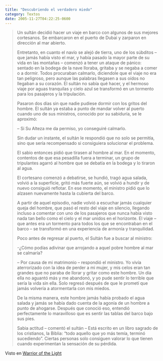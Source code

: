 ```yaml
---
title: "Descubriendo el verdadero miedo"
category: Textos
date: 2005-11-27T04:22:25-0600
---
```


> Un sultán decidió hacer un viaje en barco con algunos de sus mejores cortesanos. Se embarcaron en el puerto de Dubai y zarparon en dirección al mar abierto.
>
> Entretanto, en cuanto el navío se alejó de tierra, uno de los súbditos – que jamás había visto el mar, y había pasado la mayor parte de su vida en las montañas – comenzó a tener un ataque de pánico: sentado en la bodega de la nave lloraba, gritaba y se negaba a comer o a dormir. Todos procuraban calmarlo, diciendole que el viaje no era tan peligroso, pero aunque las palabras llegasen a sus oídos no llegaban a su corazón. El sultán no sabía qué hacer, y el hermoso viaje por aguas tranquilas y cielo azul se transformó en un tormento para los pasajeros y la tripulación.
>
> Pasaron dos días sin que nadie pudiese dormir con los gritos del hombre. El sultán ya estaba a punto de mandar volver al puerto cuando uno de sus ministros, conocido por su sabiduría, se le aproximó:
>
> – Si Su Alteza me da permiso, yo conseguiré calmarlo.
>
> Sin dudar un instante, el sultán le respondió que no solo se permitía, sino que sería recompensado si consiguiera solucionar el problema.
>
> El sabio entonces pidió que tirasen al hombre al mar. En el momento, contentos de que esa pesadilla fuera a terminar, un grupo de tripulantes agarró al hombre que se debatía en la bodega y lo tiraron al agua.
>
> El cortesano comenzó a debatirse, se hundió, tragó agua salada, volvió a la superficie, gritó más fuerte aún, se volvió a hundir y de nuevo consiguió reflotar. En ese momento, el ministro pidió que lo alzasen nuevamente hasta la cubierta del barco.
>
> A partir de aquel episodio, nadie volvió a escuchar jamás cualquier queja del hombre, que pasó el resto del viaje en silencio, llegando incluso a comentar con uno de los pasajeros que nunca había visto nada tan bello como el cielo y el mar unidos en el horizonte. El viaje – que antes era un tormento para todos los que se encontraban en el barco – se transformó en una experiencia de armonía y tranquilidad.
>
> Poco antes de regresar al puerto, el Sultán fue a buscar al ministro:
>
> -¿Cómo podías adivinar que arrojando a aquel pobre hombre al mar se calmaría?
>
> – Por causa de mi matrimonio – respondió el ministro. Yo vivía aterrorizado con la idea de perder a mi mujer, y mis celos eran tan grandes que no paraba de llorar y gritar como este hombre. Un día ella no aguantó más y me abandonó, y yo pude sentir lo terrible que sería la vida sin ella. Solo regresó después de que le prometí que jamás volvería a atormentarla con mis miedos.
>
> De la misma manera, este hombre jamás había probado el agua salada y jamás se había dado cuenta de la agonía de un hombre a punto de ahogarse. Después que conoció eso, entendió perfectamente lo maravilloso que es sentir las tablas del barco bajo sus pies.
>
> Sabia actitud – comentó el sultán
> – Está escrito en un libro sagrado de los cristianos, la Biblia: “todo aquello que yo más temía, terminó sucediendo”. Ciertas personas solo consiguen valorar lo que tienen cuando experimentan la sensación de su pérdida.

Visto en [Warrior of the Light](http://www.warriorofthelight.com/espa/edi29_desc.shtml)